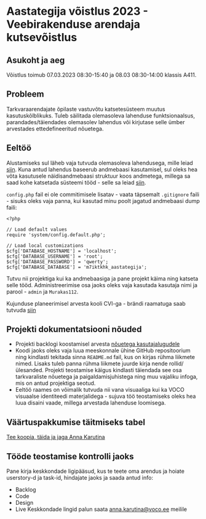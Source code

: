 # Aastategija võistlus 2023 - Veebirakenduse arendaja kutsevõistlus

## Asukoht ja aeg
Võistlus toimub 07.03.2023 08:30-15:40 ja 08.03 08:30-14:00 klassis A411. 

## Probleem

Tarkvaraarendajate õpilaste vastuvõtu katsetesüsteem muutus kasutuskõlblikuks. Tuleb säilitada olemasoleva lahenduse funktsionaalsus, parandades/täiendades olemasolev lahendus või kirjutase selle ümber arvestades ettedefineeritud nõuetega.

## Eeltöö

Alustamiseks sul läheb vaja tutvuda olemasoleva lahendusega, mille leiad [siin](https://github.com/AnnaKarutina/at_eeltoo). Kuna antud lahendus baseerub andmebaasi kasutamisel, sul oleks hea võta kasutusele näidisandmebaasi struktuur koos andmetega, millega sa saad kohe katsetada süsteemi tööd - selle sa leiad [siin](https://raw.githubusercontent.com/AnnaKarutina/at2023/master/db.mysql).

```config.php``` fail ei ole commitimisele lisatav - vaata täpsemalt ```.gitignore``` faili - sisuks oleks vaja panna, kui kasutad minu poolt jagatud andmebaasi dump faili:
```
<?php

// Load default values
require 'system/config.default.php';

// Load local customizations
$cfg['DATABASE_HOSTNAME'] = 'localhost';
$cfg['DATABASE_USERNAME'] = 'root';
$cfg['DATABASE_PASSWORD'] = 'qwerty';
$cfg['DATABASE_DATABASE'] = 'm7iktkhk_aastategija';
```

Tutvu nii projektiga kui ka andmebaasiga ja pane projekt käima ning katseta selle tööd. Administreerimise osa jaoks oleks vaja kasutada kasutaja nimi ja parool - ```admin``` ja ```Murakas112```.

Kujunduse planeerimisel arvesta kooli CVI-ga - brändi raamatuga saab tutvuda [siin](https://drive.google.com/file/d/1TIZNzCwhzIpC3B0OkwNv7VzX0UyO5MPq/view?usp=sharing)

## Projekti dokumentatsiooni nõuded
* Projekti backlogi koostamisel arvesta [nõuetega kasutajalugudele](https://docs.google.com/document/d/1hz_VQ-vfcvWQNvyPyGfJq2QFyqreUQnVhIf0vF8sk4A/edit)
* Koodi jaoks oleks vaja luua meeskonnale ühine GitHub repositoorium ning kindlasti tekitada sinna ```README.md``` fail, kus on kirjas rühma liikmete nimed. Lisaks tuleb panna rühma liikmete juurde kirja nende rollid/ülesanded. Projekti teostamise käigus kindlasti täiendada see osa tarkvaraliste nõuetega ja paigaldamisjuhistega ning muu vajaliku infoga, mis on antud projektiga seotud.
* Eeltöö raames on võimalik tutvuda nii vana visuaaliga kui ka VOCO visuaalse identiteedi materjalidega - sujuva töö teostamiseks oleks hea luua disaini vaade, millega arvestada lahenduse loomisega.

## Väärtuspakkumise täitmiseks tabel
[Tee koopia, täida ja jaga Anna Karutina](https://docs.google.com/document/d/1ZkjphpJMZzW9ZKgpZO-45dE5AvXHproH/edit?usp=share_link&ouid=113634194955509868513&rtpof=true&sd=true)

## Tööde teostamise kontrolli jaoks
Pane kirja keskkondade ligipääsud, kus te teete oma arendus ja hoiate userstory-d ja task-id, hindajate jaoks ja saada antud info: 
* Backlog
* Code
* Design
* Live
Keskkondade lingid palun saata [anna.karutina@voco.ee](mailto:anna.karutina@voco.ee) meilile
